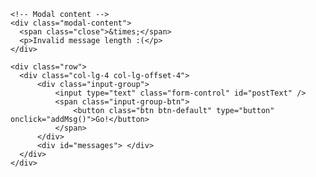 <!DOCTYPE html>
<html lang="en">
<head>
  <title>Bootstrap Example</title>
  <meta charset="utf-8">
  <meta name="viewport" content="width=device-width, initial-scale=1">
  <link rel="stylesheet" href="https://maxcdn.bootstrapcdn.com/bootstrap/3.4.1/css/bootstrap.min.css">
  <!-- <script src="https://ajax.googleapis.com/ajax/libs/jquery/3.5.1/jquery.min.js"></script>  -->
  <script src="https://maxcdn.bootstrapcdn.com/bootstrap/3.4.1/js/bootstrap.min.js"></script>

  <link rel="stylesheet" href="style.css">
</head>

<body onload="listMsgs()">
  <!-- The Modal -->
  <div id="myModal" class="modal">

    <!-- Modal content -->
    <div class="modal-content">
      <span class="close">&times;</span>
      <p>Invalid message length :(</p>
    </div>

  </div>

  
  <div class="container">

    <div class="row">
      <div class="col-lg-4 col-lg-offset-4">
          <div class="input-group">
              <input type="text" class="form-control" id="postText" /> 
              <span class="input-group-btn">
                  <button class="btn btn-default" type="button" onclick="addMsg()">Go!</button>
              </span>
          </div>
          <div id="messages"> </div> 
      </div>
    </div>     
  </div>




  </body>
</html>


<script>

function tooLongMessage()
{
  var modal = document.getElementById("myModal");
  modal.style.display = "block";

  var span = document.getElementsByClassName("close")[0];

  // When the user clicks on <span> (x), close the modal
  span.onclick = function() {
    modal.style.display = "none";
  }
}

// Vet inte om denna behövs, tänkte användas till checkbox toggle på något sätt.
function checkboxToggle(id)
{
  document.getElementById(id).checked = !document.getElementById(id).checked;
}

// Changed the msgbox color depending on change of checkbox.
function markRead(dateID)
{
  let msg = document.getElementById(dateID);
  if (msg.childNodes[0].checked)
  {
    msg.setAttribute("class", "readMsgBox");
    // Blir knas i utskriften
    //document.cookie = `${msg.id}=${msg.innerHTML}`;
  }
  else
  {
    msg.setAttribute("class", "msgBox");
    //document.cookie = `${msg.id}=${msg.innerHTML}`;
  }
}

function createMessage(keyValue)
{
  // Lägger in meddelanden på rad.
  let date_id = keyValue.split('=')[0];
  let message = keyValue.split('=')[1];
  let msg = document.createElement('div');
  msg.setAttribute("class", "msgBox");
  msg.setAttribute("checked", false);
  msg.setAttribute("id", date_id);
  msg.innerHTML = `<p>${message}</p>`;
  
  checkbox = document.createElement('input');
  checkbox.type = 'checkbox';
  checkbox.setAttribute( "onchange", `markRead(${msg.id});`); // Adds a function dynamically to the checkbox.
  // Puts checkbox before the text in the msgbox.
  msg.insertBefore(checkbox, msg.firstChild);

  // Makes sure last message is seen at the top of msgs.
  let messages = document.getElementById('messages');
  messages.insertBefore(msg, messages.firstChild);
}

function addMsg()
{
  let msg = document.getElementById('postText').value;
  if (msg.length == 0 || msg.length > 140)
  {
    tooLongMessage();
  }
  else
  {
    keyValue = `${Date.now()}=${msg}`;
    document.cookie = keyValue;

    createMessage(keyValue);
  }
}

function listMsgs()
{  
  //alert(document.cookie);
  
  if (document.cookie != "")
  {
    let keyValues = document.cookie.split(";");
    
    keyValues.forEach(keyValue => createMessage(keyValue));
    
  }
}


</script> 
